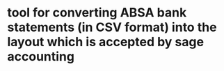 # tool for converting ABSA bank statements (in CSV format) into the layout which is accepted by sage accounting
